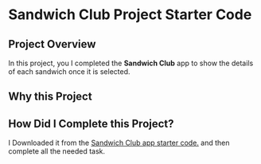 # Sandwich Club Project Starter Code

## Project Overview
In this project, you I completed the **Sandwich Club** app to
show the details of each sandwich once it is selected.

## Why this Project

## How Did I Complete this Project?
I Downloaded it from the [Sandwich Club app starter code.](https://github.com/udacity/sandwich-club-starter-code) and then complete all the  needed task.

